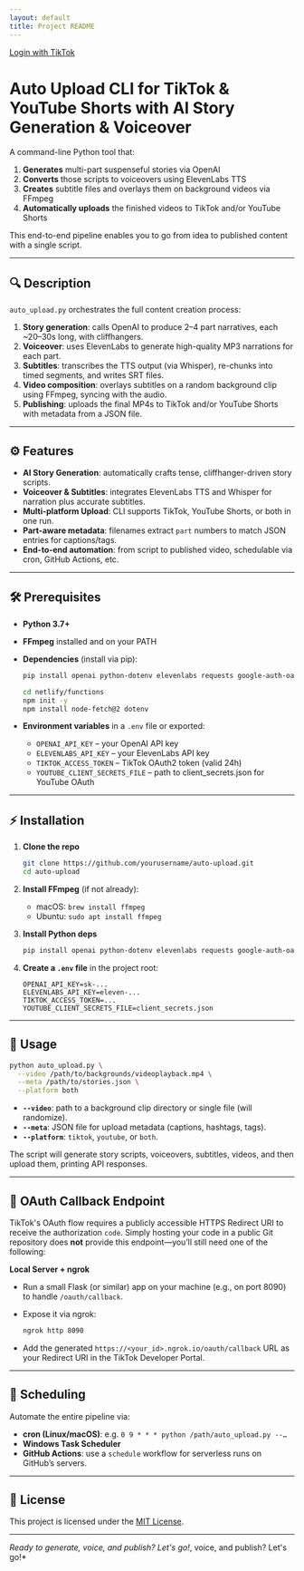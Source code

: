 ```yaml
---
layout: default
title: Project README
---
```


<a href="https://spiffy-mousse-25906f.netlify.app/netlify/functions/login">Login with TikTok</a>

# Auto Upload CLI for TikTok & YouTube Shorts with AI Story Generation & Voiceover

A command-line Python tool that:

1. **Generates** multi-part suspenseful stories via OpenAI
2. **Converts** those scripts to voiceovers using ElevenLabs TTS
3. **Creates** subtitle files and overlays them on background videos via FFmpeg
4. **Automatically uploads** the finished videos to TikTok and/or YouTube Shorts

This end-to-end pipeline enables you to go from idea to published content with a single script.

---

## 🔍 Description

`auto_upload.py` orchestrates the full content creation process:

1. **Story generation**: calls OpenAI to produce 2–4 part narratives, each \~20–30s long, with cliffhangers.
2. **Voiceover**: uses ElevenLabs to generate high-quality MP3 narrations for each part.
3. **Subtitles**: transcribes the TTS output (via Whisper), re-chunks into timed segments, and writes SRT files.
4. **Video composition**: overlays subtitles on a random background clip using FFmpeg, syncing with the audio.
5. **Publishing**: uploads the final MP4s to TikTok and/or YouTube Shorts with metadata from a JSON file.

---

## ⚙️ Features

* **AI Story Generation**: automatically crafts tense, cliffhanger-driven story scripts.
* **Voiceover & Subtitles**: integrates ElevenLabs TTS and Whisper for narration plus accurate subtitles.
* **Multi-platform Upload**: CLI supports TikTok, YouTube Shorts, or both in one run.
* **Part-aware metadata**: filenames extract `part` numbers to match JSON entries for captions/tags.
* **End-to-end automation**: from script to published video, schedulable via cron, GitHub Actions, etc.

---

## 🛠 Prerequisites

* **Python 3.7+**
* **FFmpeg** installed and on your PATH
* **Dependencies** (install via pip):

  ```bash
  pip install openai python-dotenv elevenlabs requests google-auth-oauthlib google-api-python-client whisper

  cd netlify/functions
  npm init -y
  npm install node-fetch@2 dotenv
  ```
* **Environment variables** in a `.env` file or exported:

  * `OPENAI_API_KEY` – your OpenAI API key
  * `ELEVENLABS_API_KEY` – your ElevenLabs API key
  * `TIKTOK_ACCESS_TOKEN` – TikTok OAuth2 token (valid 24h)
  * `YOUTUBE_CLIENT_SECRETS_FILE` – path to client\_secrets.json for YouTube OAuth

---

## ⚡️ Installation

1. **Clone the repo**

   ```bash
   git clone https://github.com/yourusername/auto-upload.git
   cd auto-upload
   ```
2. **Install FFmpeg** (if not already):

   * macOS: `brew install ffmpeg`
   * Ubuntu: `sudo apt install ffmpeg`
3. **Install Python deps**

   ```bash
   pip install openai python-dotenv elevenlabs requests google-auth-oauthlib google-api-python-client whisper
   ```
4. **Create a `.env` file** in the project root:

   ```dotenv
   OPENAI_API_KEY=sk-...
   ELEVENLABS_API_KEY=eleven-...
   TIKTOK_ACCESS_TOKEN=...
   YOUTUBE_CLIENT_SECRETS_FILE=client_secrets.json
   ```

---

## 🚀 Usage

```bash
python auto_upload.py \
  --video /path/to/backgrounds/videoplayback.mp4 \
  --meta /path/to/stories.json \
  --platform both
```

* **`--video`**: path to a background clip directory or single file (will randomize).
* **`--meta`**: JSON file for upload metadata (captions, hashtags, tags).
* **`--platform`**: `tiktok`, `youtube`, or `both`.

The script will generate story scripts, voiceovers, subtitles, videos, and then upload them, printing API responses.

---

## 🔐 OAuth Callback Endpoint

TikTok's OAuth flow requires a publicly accessible HTTPS Redirect URI to receive the authorization `code`. Simply hosting your code in a public Git repository does **not** provide this endpoint—you’ll still need one of the following:

**Local Server + ngrok**

   * Run a small Flask (or similar) app on your machine (e.g., on port 8090) to handle `/oauth/callback`.
   * Expose it via ngrok:

     ```bash
     ngrok http 8090
     ```
   * Add the generated `https://<your_id>.ngrok.io/oauth/callback` URL as your Redirect URI in the TikTok Developer Portal.

---

## 📅 Scheduling

Automate the entire pipeline via:

* **cron (Linux/macOS)**: e.g. `0 9 * * * python /path/auto_upload.py --…`
* **Windows Task Scheduler**
* **GitHub Actions**: use a `schedule` workflow for serverless runs on GitHub’s servers.

---

## 📝 License

This project is licensed under the [MIT License](LICENSE).

---

*Ready to generate, voice, and publish? Let's go!*, voice, and publish? Let's go!\*
